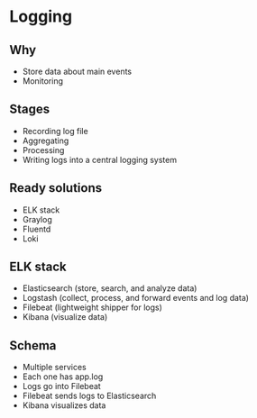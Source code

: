 # Logging
## Why
- Store data about main events
- Monitoring

## Stages
- Recording log file
- Aggregating
- Processing
- Writing logs into a central logging system

## Ready solutions
- ELK stack
- Graylog
- Fluentd
- Loki

## ELK stack
- Elasticsearch (store, search, and analyze data)
- Logstash (collect, process, and forward events and log data)
- Filebeat (lightweight shipper for logs)
- Kibana (visualize data)

## Schema
- Multiple services
- Each one has app.log
- Logs go into Filebeat
- Filebeat sends logs to Elasticsearch
- Kibana visualizes data

